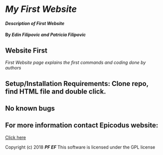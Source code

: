 # _My First Website_

#### _Description of First Website_

#### By _**Edin Filipovic and Patricia Filipovic**_

## Website First

_First Website page explains the first commands and coding done by authors_

## Setup/Installation Requirements: Clone repo, find HTML file and double click.

## No known bugs

## For more information contact Epicodus website:
[Click here](https://www.epicodus.com/)

Copyright (c) 2018 **_PF EF_**
This software is licensed under the GPL license
